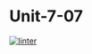 # Unit-7-07
[![linter](https://github.com/Nathan-Karafotias/Unit-7-07/workflows/linter/badge.svg)](https://github.com/marketplace/actions/super-linter)
